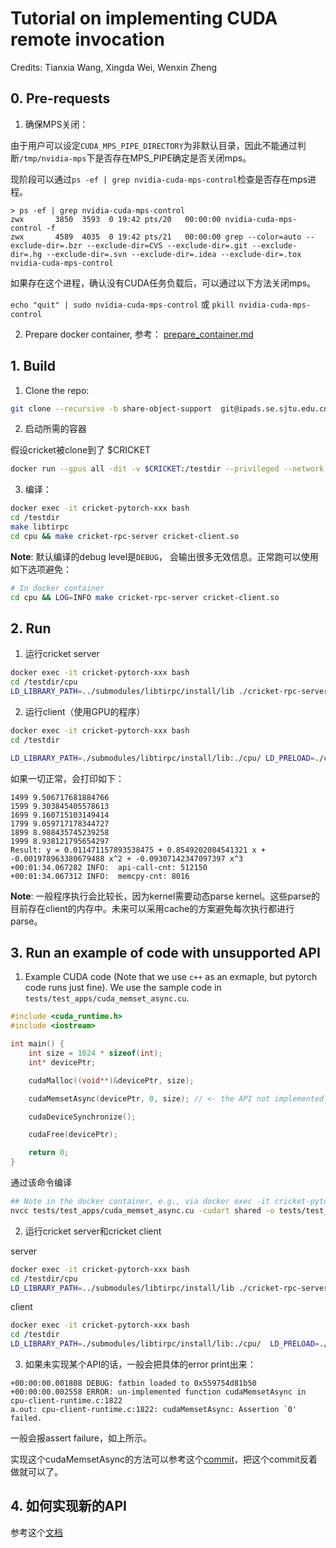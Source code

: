 # Tutorial on implementing CUDA remote invocation 

Credits: Tianxia Wang, Xingda Wei, Wenxin Zheng 


## 0. Pre-requests

1. 确保MPS关闭：

由于用户可以设定`CUDA_MPS_PIPE_DIRECTORY`为非默认目录，因此不能通过判断`/tmp/nvidia-mps`下是否存在MPS_PIPE确定是否关闭mps。

现阶段可以通过`ps -ef | grep nvidia-cuda-mps-control`检查是否存在mps进程。

```
> ps -ef | grep nvidia-cuda-mps-control
zwx       3850  3593  0 19:42 pts/20   00:00:00 nvidia-cuda-mps-control -f
zwx       4589  4035  0 19:42 pts/21   00:00:00 grep --color=auto --exclude-dir=.bzr --exclude-dir=CVS --exclude-dir=.git --exclude-dir=.hg --exclude-dir=.svn --exclude-dir=.idea --exclude-dir=.tox nvidia-cuda-mps-control
```
如果存在这个进程，确认没有CUDA任务负载后，可以通过以下方法关闭mps。

`echo "quit" | sudo nvidia-cuda-mps-control` 或 `pkill nvidia-cuda-mps-control`

2. Prepare docker container, 参考： [prepare_container.md](prepare_container.md) 

## 1. Build 

1. Clone the repo:

```bash
git clone --recursive -b share-object-support  git@ipads.se.sjtu.edu.cn:scaleaisys/cricket.git
```

2. 启动所需的容器

假设cricket被clone到了 $CRICKET

```bash
docker run --gpus all -dit -v $CRICKET:/testdir --privileged --network host --ipc=host --name cricket-pytorch-xxx yyh/pytorch:v1.13.1-devel-new
```

3. 编译：

```bash
docker exec -it cricket-pytorch-xxx bash
cd /testdir
make libtirpc
cd cpu && make cricket-rpc-server cricket-client.so
```

**Note**: 默认编译的debug level是`DEBUG`， 会输出很多无效信息。正常跑可以使用如下选项避免：

```bash
# In docker container 
cd cpu && LOG=INFO make cricket-rpc-server cricket-client.so
```

## 2. Run 

1. 运行cricket server

```bash
docker exec -it cricket-pytorch-xxx bash
cd /testdir/cpu
LD_LIBRARY_PATH=../submodules/libtirpc/install/lib ./cricket-rpc-server
```

2. 运行client（使用GPU的程序）

```bash
docker exec -it cricket-pytorch-xxx bash
cd /testdir

LD_LIBRARY_PATH=./submodules/libtirpc/install/lib:./cpu/ LD_PRELOAD=./cpu/cricket-client.so REMOTE_GPU_ADDRESS=127.0.0.1 python3 ./tests/test_apps/pytorch_minimal.py
```

如果一切正常，会打印如下：

```
1499 9.506717681884766
1599 9.303845405578613
1699 9.160715103149414
1799 9.059717178344727
1899 8.988435745239258
1999 8.938121795654297
Result: y = 0.011471157893538475 + 0.8549202084541321 x + -0.001978963380679488 x^2 + -0.09307142347097397 x^3
+00:01:34.067282 INFO:	api-call-cnt: 512150
+00:01:34.067312 INFO:	memcpy-cnt: 8016
```



**Note**: 一般程序执行会比较长，因为kernel需要动态parse kernel。这些parse的目前存在client的内存中。未来可以采用cache的方案避免每次执行都进行parse。



## 3. Run an example of code with unsupported API

1. Example CUDA code (Note that we use `c++` as an exmaple, but pytorch code runs just fine).  We use the sample code in `tests/test_apps/cuda_memset_async.cu`. 

```c
#include <cuda_runtime.h>
#include <iostream>

int main() {
    int size = 1024 * sizeof(int);
    int* devicePtr;

    cudaMalloc((void**)&devicePtr, size);

    cudaMemsetAsync(devicePtr, 0, size); // <- the API not implemented

    cudaDeviceSynchronize();

    cudaFree(devicePtr);

    return 0;
}
```



通过该命令编译

```bash
## Note in the docker container, e.g., via docker exec -it cricket-pytorch-xxx bash
nvcc tests/test_apps/cuda_memset_async.cu -cudart shared -o tests/test_apps/a.out
```

2. 运行cricket server和cricket client

server

```bash
docker exec -it cricket-pytorch-xxx bash
cd /testdir/cpu
LD_LIBRARY_PATH=../submodules/libtirpc/install/lib ./cricket-rpc-server
```

client

```bash
docker exec -it cricket-pytorch-xxx bash
cd /testdir
LD_LIBRARY_PATH=./submodules/libtirpc/install/lib:./cpu/  LD_PRELOAD=./cpu/cricket-client.so REMOTE_GPU_ADDRESS=127.0.0.1 ./tests/test_apps/a.out
```

3. 如果未实现某个API的话，一般会把具体的error print出来：

```
+00:00:00.001808 DEBUG:	fatbin loaded to 0x559754d81b50
+00:00:00.002558 ERROR: un-implemented function cudaMemsetAsync	in cpu-client-runtime.c:1822
a.out: cpu-client-runtime.c:1822: cudaMemsetAsync: Assertion `0' failed.
```

一般会报assert failure，如上所示。

实现这个cudaMemsetAsync的方法可以参考这个[commit](https://ipads.se.sjtu.edu.cn:1312/scaleaisys/cricket/-/commit/4dc9a9d39db6b996d2c01cb07d0285a58a73298f)，把这个commit反着做就可以了。

## 4. 如何实现新的API

参考这个[文档](https://ipads.se.sjtu.edu.cn:1312/scaleaisys/cricket/-/blob/share-object-support/docs/how_to_add_support_cuda_calls.md)
